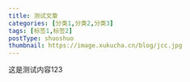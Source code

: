 ```yaml
---
title: 测试文章
categories: [分类1,分类2,分类3]
tags: [标签1,标签2]
postType: shuoshuo
thumbnail: https://image.xukucha.cn/blog/jcc.jpg
---
```


这是测试内容123
